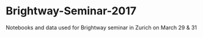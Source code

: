 # Brightway-Seminar-2017
Notebooks and data used for Brightway seminar in Zurich on March 29 &amp; 31
